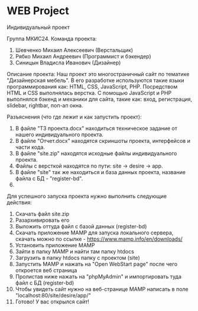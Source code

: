 # WEB Project
Индивидуальный проект

Группа МКИС24.
Команда проекта:
1) Шевченко Михаил Алексеевич (Верстальщик)
2) Рябко Михаил Андреевич (Программист и бэкендер)
3) Синицын Владисла Иванович (Дизайнер)

Описание проекта: Наш проект это многостраничный сайт по тематике "Дизайнерская мебель". В его разработке используются такие языки программирования как: HTML, CSS, JavaScript, PHP. Посредством HTML и CSS выполнялась верстка. С помощью JavaScript и PHP выполнялся бэкенд и механики для сайта, такие как: вход, регистрация, slidebar, rightbar, поп-ап окна.

Разъяснения (что где лежит и как запустить проект):
1) В файле "ТЗ проекта.docx" находиться техническое задание от нашего индивидуального проекта.
2) В файле "Отчет.docx" находятся скриншоты проекта, интерфейсов и части кода.
3) В файле "site.zip" находятся исходные файлы индивидуального проекта.
4) Файлы с версткой находятся по пути: site -> desire -> app.
5) В файле "site" так же находиться и база данных проекта, название файла с БД - "register-bd".
6)

Для успешного запуска проекта нужно выполнить следующие действия:
1) Скачать файл site.zip
2) Разархивировать его
3) Выложить оттуда файл с базой данных (register-bd)
4) Скачать приложение MAMP для запуска локального сервера, скачать можно по ссылке - https://www.mamp.info/en/downloads/
5) Установить приложение MAMP
6) Зайти в папку MAMP и найти там папку htdocs
7) Загрузить в папку htdocs папку с проектом (site)
8) Запустить MAMP и нажать на "Open WebStart page" после чего откроется веб страница
9) Пролистав ниже нажать на "phpMyAdmin" и импортировать туда файл с БД (register-bd)
10) Чтобы увидеть сайт нужно на веб-странице MAMP написать в поле "localhost:80/site/desire/app/"
11) Готово! У вас открылся сайт!
